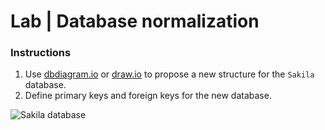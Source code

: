 # Lab | Database normalization

### Instructions

1. Use [dbdiagram.io](https://dbdiagram.io/home) or [draw.io](https://draw.io) to propose a new structure for the `Sakila` database.
2. Define primary keys and foreign keys for the new database.

![Sakila database](https://education-team-2020.s3-eu-west-1.amazonaws.com/data-analytics/3.4-lab-sakila-normalization.png)